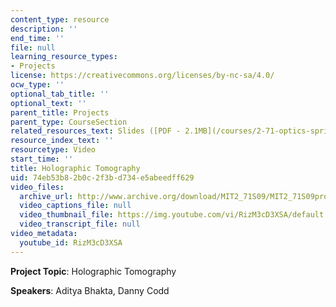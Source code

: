 ```yaml
---
content_type: resource
description: ''
end_time: ''
file: null
learning_resource_types:
- Projects
license: https://creativecommons.org/licenses/by-nc-sa/4.0/
ocw_type: ''
optional_tab_title: ''
optional_text: ''
parent_title: Projects
parent_type: CourseSection
related_resources_text: Slides ([PDF - 2.1MB](/courses/2-71-optics-spring-2009/resources/mit2_71s09_sw07))
resource_index_text: ''
resourcetype: Video
start_time: ''
title: Holographic Tomography
uid: 74eb53b8-2b0c-2f3b-d734-e5abeedff629
video_files:
  archive_url: http://www.archive.org/download/MIT2_71S09/MIT2_71S09proj7_300k.mp4
  video_captions_file: null
  video_thumbnail_file: https://img.youtube.com/vi/RizM3cD3XSA/default.jpg
  video_transcript_file: null
video_metadata:
  youtube_id: RizM3cD3XSA
---
```


**Project Topic**: Holographic Tomography

**Speakers**: Aditya Bhakta, Danny Codd


